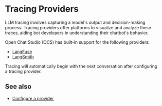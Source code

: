# Tracing Providers

LLM tracing involves capturing a model's output and decision-making process. Tracing providers offer platforms to visualize and analyze these traces, aiding bot developers in understanding their chatbot's behavior.

Open Chat Studio (OCS) has built-in support for the following providers:

- [LangFuse][langfuse]
- [LangSmith][langsmith]


Tracing will automatically begin with the next conversation after configuring a tracing provider.

## See also
- [Configure a provider](../../how-to/configure_providers.md)


[langfuse]: https://langfuse.com/docs
[langsmith]: https://www.langchain.com/langsmith
